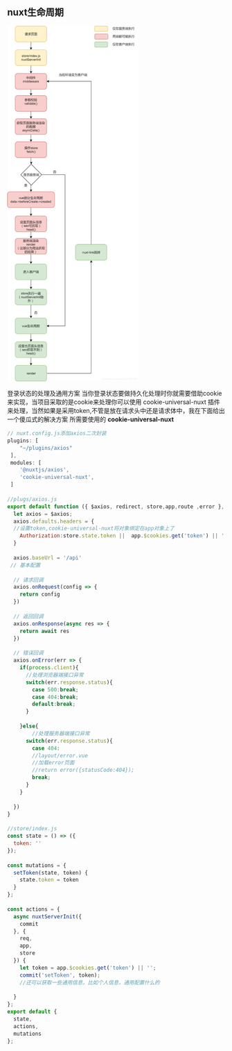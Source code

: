 ## nuxt生命周期

<img src="media/20200714223753189.png" alt="在这里插入图片描述" style="zoom:80%;" /> 

登录状态的处理及通用方案
当你登录状态要做持久化处理时你就需要借助cookie来实现，当项目采取的是cookie来处理你可以使用 cookie-universal-nuxt 插件来处理，当然如果是采用token,不管是放在请求头中还是请求体中，我在下面给出一个傻瓜式的解决方案
所需要使用的 **cookie-universal-nuxt**

````js
// nuxt.config.js添加axios二次封装
plugins: [
    "~/plugins/axios"
 ],
 modules: [
    '@nuxtjs/axios',
    'cookie-universal-nuxt',
 ]

//plugs/axios.js
export default function ({ $axios, redirect, store,app,route ,error }, inject) {
  let axios = $axios; 
  axios.defaults.headers = {
  //设置token,cookie-universal-nuxt将对象绑定在app对象上了
    Authorization:store.state.token ||  app.$cookies.get('token') || ''
  }
  
  axios.baseUrl = '/api'
 // 基本配置

  // 请求回调
  axios.onRequest(config => {
    return config
  })

  // 返回回调
  axios.onResponse(async res => {
    return await res
  })

  // 错误回调
  axios.onError(err => {
    if(process.client){
      //处理浏览器端接口异常
      switch(err.response.status){
        case 500:break;
        case 404:break;
        default:break;
      }
      
    }else{
		//处理服务器端接口异常
      switch(err.response.status){
        case 404:
        //layout/error.vue
        //加载error页面
        //return error({statusCode:404});
        break;
      }
    }
    
  })
}

//store/index.js
const state = () => ({ 
  token: ''
});

const mutations = {
  setToken(state, token) {
    state.token = token
  }
};

const actions = {
  async nuxtServerInit({
    commit
  }, {
    req,
    app,
    store
  }) {
    let token = app.$cookies.get('token') || '';
    commit('setToken', token);
	//还可以获取一些通用信息，比如个人信息，通用配置什么的

  }
};
export default {
  state,
  actions,
  mutations
};
````

